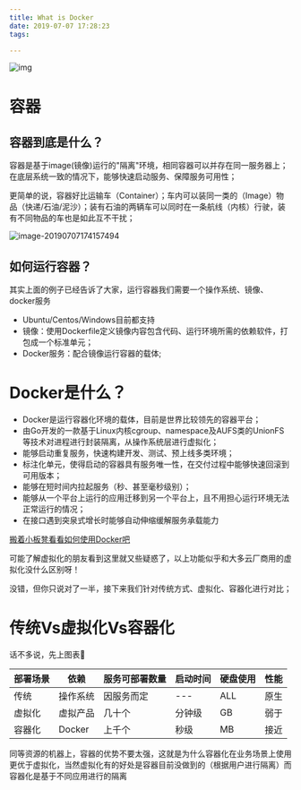 ```yaml
---
title: What is Docker
date: 2019-07-07 17:28:23
tags:

---
```


![img](pics/Docker_01.png)

<!-- more -->

# 容器

## 容器到底是什么？

容器是基于image(镜像)运行的"隔离"环境，相同容器可以并存在同一服务器上；在底层系统一致的情况下，能够快速启动服务、保障服务可用性；

更简单的说，容器好比运输车（Container）；车内可以装同一类的（Image）物品（快递/石油/泥沙）；装有石油的两辆车可以同时在一条航线（内核）行驶，装有不同物品的车也是如此互不干扰；

![image-20190707174157494](pics/Whatisdocker_01.png)

## 如何运行容器？

其实上面的例子已经告诉了大家，运行容器我们需要一个操作系统、镜像、docker服务

- Ubuntu/Centos/Windows目前都支持
- 镜像：使用Dockerfile定义镜像内容包含代码、运行环境所需的依赖软件，打包成一个标准单元；
- Docker服务：配合镜像运行容器的载体;



# Docker是什么？

- Docker是运行容器化环境的载体，目前是世界比较领先的容器平台；
- 由Go开发的一款基于Linux内核cgroup、namespace及AUFS类的UnionFS等技术对进程进行封装隔离，从操作系统层进行虚拟化；
- 能够启动重复服务，快速构建开发、测试、预上线多类环境；
- 标注化单元，使得启动的容器具有服务唯一性，在交付过程中能够快速回滚到可用版本；
- 能够在短时间内拉起服务（秒、甚至毫秒级别）；
- 能够从一个平台上运行的应用迁移到另一个平台上，且不用担心运行环境无法正常运行的情况；
- 在接口遇到突泉式增长时能够自动伸缩缓解服务承载能力

[搬着小板凳看看如何使用Docker吧](https://www.enhuali.com/2019/02/23/categories/Docker/Docker-base/)

可能了解虚拟化的朋友看到这里就又些疑惑了，以上功能似乎和大多云厂商用的虚拟化没什么区别呀！

没错，但你只说对了一半，接下来我们针对传统方式、虚拟化、容器化进行对比；



# 传统Vs虚拟化Vs容器化

话不多说，先上图表

| 部署场景 | 依赖     | 服务可部署数量 | 启动时间 | 硬盘使用 | 性能 |
| -------- | -------- | -------------- | -------- | -------- | ---- |
| 传统     | 操作系统 | 因服务而定     | ---      | ALL      | 原生 |
| 虚拟化   | 虚拟产品 | 几十个         | 分钟级   | GB       | 弱于 |
| 容器化   | Docker   | 上千个         | 秒级     | MB       | 接近 |

同等资源的机器上，容器的优势不要太强，这就是为什么容器化在业务场景上使用更优于虚拟化，当然虚拟化有的好处是容器目前没做到的（根据用户进行隔离）而容器化是基于不同应用进行的隔离

